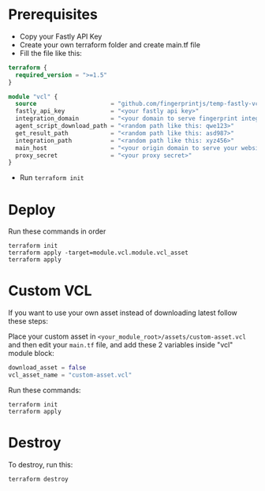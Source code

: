 # Prerequisites

* Copy your Fastly API Key
* Create your own terraform folder and create main.tf file
* Fill the file like this:
```terraform
terraform {
  required_version = ">=1.5"
}

module "vcl" {
  source                     = "github.com/fingerprintjs/temp-fastly-vcl-terraform"
  fastly_api_key             = "<your fastly api key>"
  integration_domain         = "<your domain to serve fingerprint integration>"
  agent_script_download_path = "<random path like this: qwe123>"
  get_result_path            = "<random path like this: asd987>"
  integration_path           = "<random path like this: xyz456>"
  main_host                  = "<your origin domain to serve your website>"
  proxy_secret               = "<your proxy secret>"
}
```
* Run `terraform init`

# Deploy

Run these commands in order
```shell
terraform init
terraform apply -target=module.vcl.module.vcl_asset
terraform apply
```

# Custom VCL

If you want to use your own asset instead of downloading latest follow these steps:

Place your custom asset in `<your_module_root>/assets/custom-asset.vcl` and then edit your `main.tf` file, and add these 2 variables inside "vcl" module block:
```terraform
download_asset = false
vcl_asset_name = "custom-asset.vcl"
```

Run these commands:
```shell
terraform init
terraform apply
```

# Destroy

To destroy, run this:
```shell
terraform destroy
```
